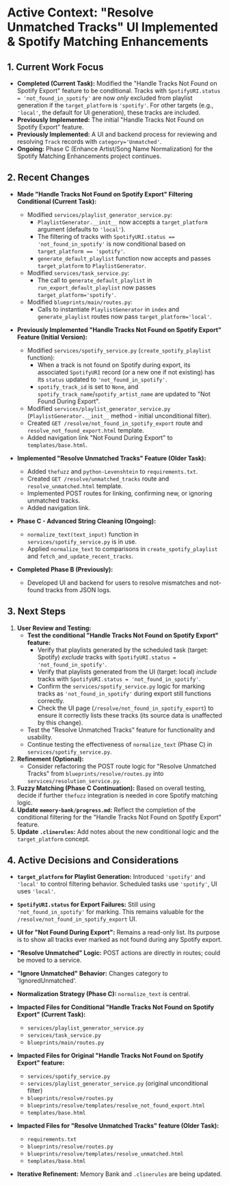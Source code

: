 # Active Context: "Resolve Unmatched Tracks" UI Implemented & Spotify Matching Enhancements

## 1. Current Work Focus

- **Completed (Current Task):** Modified the "Handle Tracks Not Found on Spotify Export" feature to be conditional. Tracks with `SpotifyURI.status = 'not_found_in_spotify'` are now *only* excluded from playlist generation if the `target_platform` is `'spotify'`. For other targets (e.g., `'local'`, the default for UI generation), these tracks are included.
- **Previously Implemented:** The initial "Handle Tracks Not Found on Spotify Export" feature.
- **Previously Implemented:** A UI and backend process for reviewing and resolving `Track` records with `category='Unmatched'`.
- **Ongoing:** Phase C (Enhance Artist/Song Name Normalization) for the Spotify Matching Enhancements project continues.

## 2. Recent Changes

- **Made "Handle Tracks Not Found on Spotify Export" Filtering Conditional (Current Task):**
    - Modified `services/playlist_generator_service.py`:
        - `PlaylistGenerator.__init__` now accepts a `target_platform` argument (defaults to `'local'`).
        - The filtering of tracks with `SpotifyURI.status == 'not_found_in_spotify'` is now conditional based on `target_platform == 'spotify'`.
        - `generate_default_playlist` function now accepts and passes `target_platform` to `PlaylistGenerator`.
    - Modified `services/task_service.py`:
        - The call to `generate_default_playlist` in `run_export_default_playlist` now passes `target_platform='spotify'`.
    - Modified `blueprints/main/routes.py`:
        - Calls to instantiate `PlaylistGenerator` in `index` and `generate_playlist` routes now pass `target_platform='local'`.

- **Previously Implemented "Handle Tracks Not Found on Spotify Export" Feature (Initial Version):**
    - Modified `services/spotify_service.py` (`create_spotify_playlist` function):
        - When a track is not found on Spotify during export, its associated `SpotifyURI` record (or a new one if not existing) has its `status` updated to `'not_found_in_spotify'`.
        - `spotify_track_id` is set to `None`, and `spotify_track_name`/`spotify_artist_name` are updated to "Not Found During Export".
    - Modified `services/playlist_generator_service.py` (`PlaylistGenerator.__init__` method - initial unconditional filter).
    - Created `GET /resolve/not_found_in_spotify_export` route and `resolve_not_found_export.html` template.
    - Added navigation link "Not Found During Export" to `templates/base.html`.

- **Implemented "Resolve Unmatched Tracks" Feature (Older Task):**
    - Added `thefuzz` and `python-Levenshtein` to `requirements.txt`.
    - Created `GET /resolve/unmatched_tracks` route and `resolve_unmatched.html` template.
    - Implemented POST routes for linking, confirming new, or ignoring unmatched tracks.
    - Added navigation link.

- **Phase C - Advanced String Cleaning (Ongoing):**
    - `normalize_text(text_input)` function in `services/spotify_service.py` is in use.
    - Applied `normalize_text` to comparisons in `create_spotify_playlist` and `fetch_and_update_recent_tracks`.

- **Completed Phase B (Previously):**
    - Developed UI and backend for users to resolve mismatches and not-found tracks from JSON logs.

## 3. Next Steps

1.  **User Review and Testing:**
    - **Test the conditional "Handle Tracks Not Found on Spotify Export" feature:**
        - Verify that playlists generated by the scheduled task (target: Spotify) *exclude* tracks with `SpotifyURI.status = 'not_found_in_spotify'`.
        - Verify that playlists generated from the UI (target: local) *include* tracks with `SpotifyURI.status = 'not_found_in_spotify'`.
        - Confirm the `services/spotify_service.py` logic for marking tracks as `'not_found_in_spotify'` during export still functions correctly.
        - Check the UI page (`/resolve/not_found_in_spotify_export`) to ensure it correctly lists these tracks (its source data is unaffected by this change).
    - Test the "Resolve Unmatched Tracks" feature for functionality and usability.
    - Continue testing the effectiveness of `normalize_text` (Phase C) in `services/spotify_service.py`.
2.  **Refinement (Optional):**
    - Consider refactoring the POST route logic for "Resolve Unmatched Tracks" from `blueprints/resolve/routes.py` into `services/resolution_service.py`.
3.  **Fuzzy Matching (Phase C Continuation):** Based on overall testing, decide if further `thefuzz` integration is needed in core Spotify matching logic.
4.  **Update `memory-bank/progress.md`:** Reflect the completion of the conditional filtering for the "Handle Tracks Not Found on Spotify Export" feature.
5.  **Update `.clinerules`:** Add notes about the new conditional logic and the `target_platform` concept.

## 4. Active Decisions and Considerations

- **`target_platform` for Playlist Generation:** Introduced `'spotify'` and `'local'` to control filtering behavior. Scheduled tasks use `'spotify'`, UI uses `'local'`.
- **`SpotifyURI.status` for Export Failures:** Still using `'not_found_in_spotify'` for marking. This remains valuable for the `/resolve/not_found_in_spotify_export` UI.
- **UI for "Not Found During Export":** Remains a read-only list. Its purpose is to show all tracks ever marked as not found during any Spotify export.
- **"Resolve Unmatched" Logic:** POST actions are directly in routes; could be moved to a service.
- **"Ignore Unmatched" Behavior:** Changes category to 'IgnoredUnmatched'.
- **Normalization Strategy (Phase C):** `normalize_text` is central.

- **Impacted Files for Conditional "Handle Tracks Not Found on Spotify Export" (Current Task):**
    - `services/playlist_generator_service.py`
    - `services/task_service.py`
    - `blueprints/main/routes.py`

- **Impacted Files for Original "Handle Tracks Not Found on Spotify Export" feature:**
    - `services/spotify_service.py`
    - `services/playlist_generator_service.py` (original unconditional filter)
    - `blueprints/resolve/routes.py`
    - `blueprints/resolve/templates/resolve_not_found_export.html`
    - `templates/base.html`

- **Impacted Files for "Resolve Unmatched Tracks" feature (Older Task):**
    - `requirements.txt`
    - `blueprints/resolve/routes.py`
    - `blueprints/resolve/templates/resolve_unmatched.html`
    - `templates/base.html`

- **Iterative Refinement:** Memory Bank and `.clinerules` are being updated.
